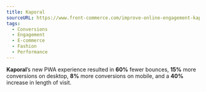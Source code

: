 ```yaml
---
title: Kaporal
sourceURL: https://www.front-commerce.com/improve-online-engagement-kaporal-case-study/
tags:
  - Conversions
  - Engagement
  - E-commerce
  - Fashion
  - Performance
---
```


**Kaporal**’s new PWA experience resulted in **60%** fewer bounces, **15%** more conversions on desktop, **8%** more conversions on mobile, and a **40%** increase in length of visit.
